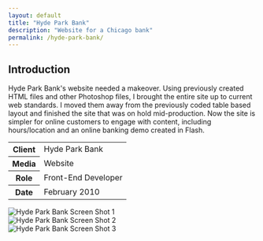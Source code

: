 ```yaml
---
layout: default
title: "Hyde Park Bank"
description: "Website for a Chicago bank"
permalink: /hyde-park-bank/
---
```


<section>
	<h2 class="visually-hidden">Introduction</h2>
	<div>
		<p>Hyde Park Bank's website needed a makeover. Using previously created HTML files and other Photoshop files, I brought the entire site up to current web standards. I moved them away from the previously coded table based layout and finished the site that was on hold mid-production. Now the site is simpler for online customers to engage with content, including hours/location and an online banking demo created in Flash.</p>
	</div>
	<div>
		<table>
			<tbody>
				<tr>
					<th>Client</th>
					<td>Hyde Park Bank</td>
				</tr>
				<tr>
					<th>Media</th>
					<td>Website</td>
				</tr>
				<tr>
					<th>Role</th>
					<td>Front-End Developer</td>
				</tr>
				<tr>
					<th>Date</th>
					<td>February 2010</td>
				</tr>
			</tbody>
		</table>
	</div>
</section>
<section>
	<div class="span-2">
		<img src="//jessetrippe-cdn-173419.appspot.com/portfolio/hpb-1.png" alt="Hyde Park Bank Screen Shot 1">
	</div>
	<div>
		<img src="//jessetrippe-cdn-173419.appspot.com/portfolio/hpb-2.png" alt="Hyde Park Bank Screen Shot 2">
	</div>
	<div>
		<img src="//jessetrippe-cdn-173419.appspot.com/portfolio/hpb-3.png" alt="Hyde Park Bank Screen Shot 3">
	</div>
</section>
